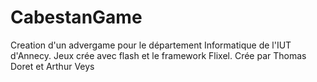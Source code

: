 CabestanGame
============

Creation d'un advergame pour le département Informatique de l'IUT d'Annecy.
Jeux crée avec flash et le framework Flixel.
Crée par Thomas Doret et Arthur Veys

